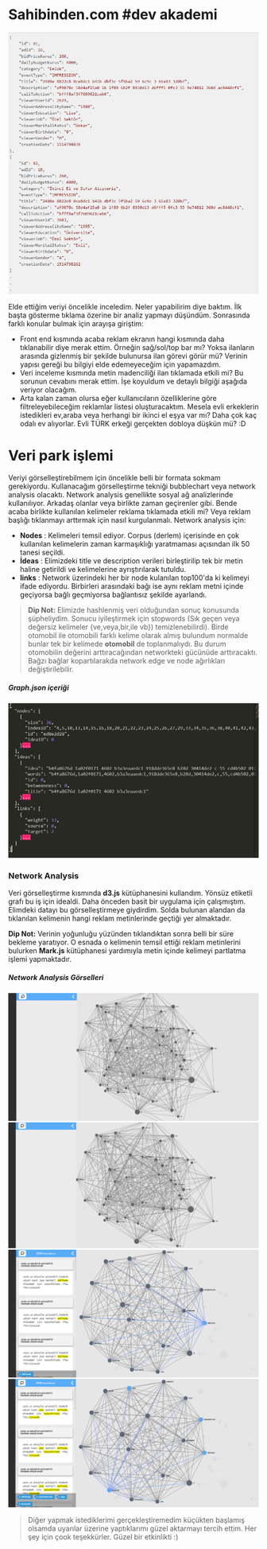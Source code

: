# Sahibinden.com #dev akademi

[![Ham veri json](img/json.png)](https://nodesource.com/products/nsolid)

Elde ettiğim veriyi öncelikle inceledim. Neler yapabilirim diye baktım. İlk başta gösterme tıklama özerine bir analiz yapmayı düşündüm. Sonrasında farklı konular bulmak için arayışa giriştim:

  - Front end kısmında acaba reklam ekranın hangi kısmında daha tıklanabilir diye merak ettim. Örneğin sağ/sol/top bar mı? Yoksa ilanların arasında gizlenmiş bir şekilde bulunursa ilan görevi görür mü? Verinin yapısı gereği bu bilgiyi elde edemeyeceğim için yapamazdım.
  - Veri inceleme kısmında metin madenciliği ilan tıklamada etkili mi? Bu sorunun cevabını merak ettim. İşe koyuldum ve detaylı bilgiği aşağıda veriyor olacağım.
  - Arta kalan zaman olursa eğer kullanıcıların özelliklerine göre filtreleyebileceğim reklamlar listesi oluşturacaktım. Mesela evli erkeklerin istedikleri ev,araba veya herhangi bir ikinci el eşya var mı? Daha çok kaç odalı ev alıyorlar. Evli TÜRK erkeği gerçekten dobloya düşkün mü? :D
 

# Veri park işlemi 

Veriyi görselleştirebilmem için öncelikle belli bir formata sokmam gerekiyordu. Kullanacağım görselleştirme tekniği bubblechart veya network analysis olacaktı. Network analysis genellikte sosyal ağ analizlerinde kullanılıyor. Arkadaş olanlar veya birlikte zaman geçirenler gibi. Bende acaba birlikte kullanılan kelimeler reklama tıklamada etkili mi? Veya reklam başlığı tıklanmayı arttırmak için nasıl kurgulanmalı.
Network analysis için:

  - **Nodes** : Kelimeleri temsil ediyor. Corpus (derlem) içerisinde en çok kullanılan kelimelerin zaman karmaşıklığı yaratmaması açısından ilk 50 tanesi seçildi.
  - **İdeas** : Elimizdeki title ve description verileri birleştirilip tek bir metin haline getirildi ve kelimelerine ayrıştırılarak tutuldu.
  - **links** : Network üzerindeki her bir node kulanılan top100'da ki kelimeyi ifade ediyordu. Birbirleri arasındaki bağı ise aynı reklam metni içinde geçiyorsa bağlı geçmiyorsa bağlantısız şekilde ayarlandı.
  
>**Dip Not:** Elimizde hashlenmiş veri olduğundan sonuç konusunda şüpheliydim. Sonucu iyileştirmek için stopwords (Sık geçen veya değersiz kelimeler {ve,veya,bir,ile vb}) temizlenebilirdi). Birde otomobil ile otomobili farklı kelime olarak almış bulundum normalde bunlar tek bir kelimede **otomobil** de toplanmalıydı. Bu durum otomobilin değerini arttıracağından networkteki gücünüde arttıracaktı. Bağzı bağlar kopartılarakda network edge ve node ağırlıkları değiştirilebilir.
##### Graph.json içeriği
[![Graph.json İçerik Görseli](img/graphjson.png)](https://nodesource.com/products/nsolid)


### Network Analysis

Veri görselleştirme kısmında **d3.js** kütüphanesini kullandım. Yönsüz etiketli grafı bu iş için idealdi. Daha önceden basit bir uygulama için çalışmıştım. Elimdeki datayı bu görselleştirmeye giydirdim. Solda bulunan alandan da tıklanılan kelimenin hangi reklam metinlerinde geçtiği yer almaktadır.

**Dip Not:** Verinin yoğunluğu yüzünden tıklandıktan sonra belli bir süre bekleme yaratıyor. O esnada o kelimenin temsil ettiği reklam metinlerini bulurken **Mark.js** kütüphanesi yardımıyla metin içinde kelimeyi partlatma işlemi yapmaktadır.

##### Network Analysis Görselleri 
[![Network Analaysis Görseli](img/gorsellestirme1.png)](https://nodesource.com/products/nsolid)
[![Network Analaysis Görseli](img/gorsellestirme2.png)](https://nodesource.com/products/nsolid)
[![Network Analaysis Görseli](img/gorsellestirme3.png)](https://nodesource.com/products/nsolid)
[![Network Analaysis Görseli](img/gorsellestirme4.png)](https://nodesource.com/products/nsolid)

>Diğer yapmak istediklerimi gerçekleştiremedim küçükten başlamış olsamda uyarılar üzerine yaptıklarımı güzel aktarmayı tercih ettim. Her şey için çook teşekkürler. Güzel bir etkinlikti :)

